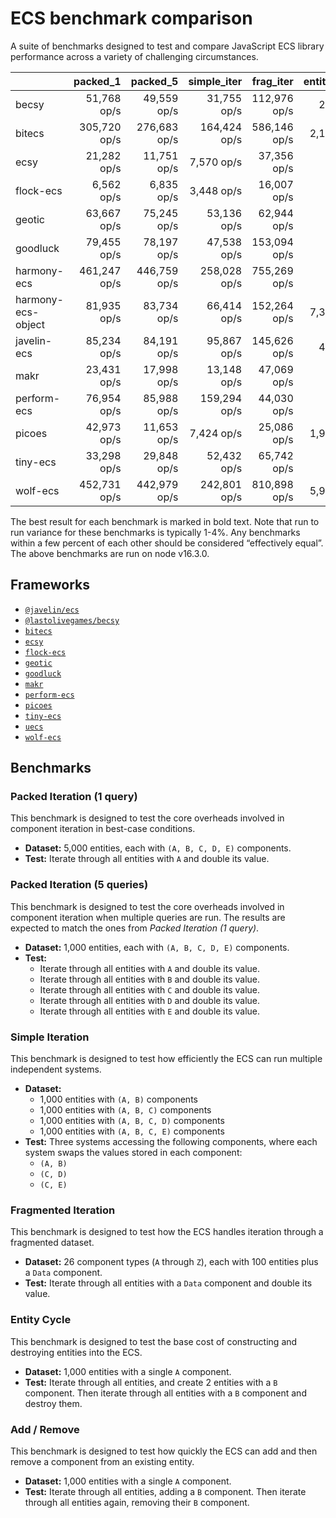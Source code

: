 # ECS benchmark comparison

A suite of benchmarks designed to test and compare JavaScript ECS library performance across a variety of challenging circumstances.

|                    |     packed_1 |     packed_5 |  simple_iter |    frag_iter | entity_cycle |   add_remove |
| ------------------ | -----------: | -----------: | -----------: | -----------: | -----------: | -----------: |
| becsy              |  51,768 op/s |  49,559 op/s |  31,755 op/s | 112,976 op/s |     263 op/s |  15,125 op/s |
| bitecs             | 305,720 op/s | 276,683 op/s | 164,424 op/s | 586,146 op/s |   2,182 op/s |   6,347 op/s |
| ecsy               |  21,282 op/s |  11,751 op/s |   7,570 op/s |  37,356 op/s |      53 op/s |   1,157 op/s |
| flock-ecs          |   6,562 op/s |   6,835 op/s |   3,448 op/s |  16,007 op/s |      83 op/s |  34,923 op/s |
| geotic             |  63,667 op/s |  75,245 op/s |  53,136 op/s |  62,944 op/s |      46 op/s |   1,376 op/s |
| goodluck           |  79,455 op/s |  78,197 op/s |  47,538 op/s | 153,094 op/s |  23,499 op/s | 156,087 op/s |
| harmony-ecs        | 461,247 op/s | 446,759 op/s | 258,028 op/s | 755,269 op/s |  10,047 op/s |  17,907 op/s |
| harmony-ecs-object |  81,935 op/s |  83,734 op/s |  66,414 op/s | 152,264 op/s |   7,398 op/s |  14,277 op/s |
| javelin-ecs        |  85,234 op/s |  84,191 op/s |  95,867 op/s | 145,626 op/s |     478 op/s |   4,894 op/s |
| makr               |  23,431 op/s |  17,998 op/s |  13,148 op/s |  47,069 op/s |  17,535 op/s |  43,012 op/s |
| perform-ecs        |  76,954 op/s |  85,988 op/s | 159,294 op/s |  44,030 op/s |      69 op/s |     626 op/s |
| picoes             |  42,973 op/s |  11,653 op/s |   7,424 op/s |  25,086 op/s |   1,940 op/s |   6,551 op/s |
| tiny-ecs           |  33,298 op/s |  29,848 op/s |  52,432 op/s |  65,742 op/s |      74 op/s |   1,261 op/s |
| wolf-ecs           | 452,731 op/s | 442,979 op/s | 242,801 op/s | 810,898 op/s |   5,906 op/s |  20,640 op/s |

The best result for each benchmark is marked in bold text. Note that run to run variance for these benchmarks is typically 1-4%. Any benchmarks within a few percent of each other should be considered “effectively equal”. The above benchmarks are run on node v16.3.0.

## Frameworks

- [`@javelin/ecs`](https://github.com/3mcd/javelin)
- [`@lastolivegames/becsy`](https://github.com/lastolivegames/becsy)
- [`bitecs`](https://github.com/NateTheGreatt/bitecs)
- [`ecsy`](https://github.com/ecsyjs/ecsy)
- [`flock-ecs`](https://github.com/dannyfritz/flock-ecs)
- [`geotic`](https://github.com/ddmills/geotic)
- [`goodluck`](https://github.com/piesku/goodluck)
- [`makr`](https://github.com/makrjs/makr)
- [`perform-ecs`](https://github.com/fireveined/perform-ecs)
- [`picoes`](https://github.com/ayebear/picoes)
- [`tiny-ecs`](https://github.com/bvalosek/tiny-ecs)
- [`uecs`](https://github.com/jprochazk/uecs)
- [`wolf-ecs`](https://github.com/EnderShadow8/wolf-ecs)

## Benchmarks

### Packed Iteration (1 query)

This benchmark is designed to test the core overheads involved in component iteration in best-case conditions.

- **Dataset:** 5,000 entities, each with `(A, B, C, D, E)` components.
- **Test:** Iterate through all entities with `A` and double its value.

### Packed Iteration (5 queries)

This benchmark is designed to test the core overheads involved in component iteration when multiple queries are run. The results are expected to match the ones from _Packed Iteration (1 query)_.

- **Dataset:** 1,000 entities, each with `(A, B, C, D, E)` components.
- **Test:**
  - Iterate through all entities with `A` and double its value.
  - Iterate through all entities with `B` and double its value.
  - Iterate through all entities with `C` and double its value.
  - Iterate through all entities with `D` and double its value.
  - Iterate through all entities with `E` and double its value.

### Simple Iteration

This benchmark is designed to test how efficiently the ECS can run multiple independent systems.

- **Dataset:**
  - 1,000 entities with `(A, B)` components
  - 1,000 entities with `(A, B, C)` components
  - 1,000 entities with `(A, B, C, D)` components
  - 1,000 entities with `(A, B, C, E)` components
- **Test:** Three systems accessing the following components, where each system swaps the values stored in each component:
  - `(A, B)`
  - `(C, D)`
  - `(C, E)`

### Fragmented Iteration

This benchmark is designed to test how the ECS handles iteration through a fragmented dataset.

- **Dataset:** 26 component types (`A` through `Z`), each with 100 entities plus a `Data` component.
- **Test:** Iterate through all entities with a `Data` component and double its value.

### Entity Cycle

This benchmark is designed to test the base cost of constructing and destroying entities into the ECS.

- **Dataset:** 1,000 entities with a single `A` component.
- **Test:** Iterate through all entities, and create 2 entities with a `B` component. Then iterate through all entities with a `B` component and destroy them.

### Add / Remove

This benchmark is designed to test how quickly the ECS can add and then remove a component from an existing entity.

- **Dataset:** 1,000 entities with a single `A` component.
- **Test:** Iterate through all entities, adding a `B` component. Then iterate through all entities again, removing their `B` component.
